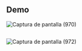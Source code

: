 ## Demo
![Captura de pantalla (970)](https://user-images.githubusercontent.com/42001590/213597163-20fa67fc-33ff-41c9-83b5-842d62c4fe9d.png)

##

![Captura de pantalla (972)](https://user-images.githubusercontent.com/42001590/213597194-8f32e553-e45f-4964-9566-d810fb2d703d.png)
